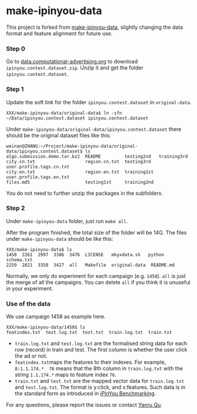 make-ipinyou-data
=================

This project is forked from [make-ipinyou-data](https://github.com/wnzhang/make-ipinyou-data), slightly changing the data format and feature alignment for future use.

### Step 0
Go to [data.computational-advertising.org](http://data.computational-advertising.org) to download `ipinyou.contest.dataset.zip`. Unzip it and get the folder `ipinyou.contest.dataset`.

### Step 1
Update the soft link for the folder `ipinyou.contest.dataset` in `original-data`. 
```
XXX/make-ipinyou-data/original-data$ ln -sfn ~/Data/ipinyou.contest.dataset ipinyou.contest.dataset
```
Under `make-ipinyou-data/original-data/ipinyou.contest.dataset` there should be the original dataset files like this:
```
weinan@ZHANG:~/Project/make-ipinyou-data/original-data/ipinyou.contest.dataset$ ls
algo.submission.demo.tar.bz2  README         testing2nd   training3rd
city.cn.txt                   region.cn.txt  testing3rd   user.profile.tags.cn.txt
city.en.txt                   region.en.txt  training1st  user.profile.tags.en.txt
files.md5                     testing1st     training2nd
```
You do not need to further unzip the packages in the subfolders.

### Step 2
Under `make-ipinyou-data` folder, just run `make all`.

After the program finished, the total size of the folder will be 14G. The files under `make-ipinyou-data` should be like this:
```
XXX/make-ipinyou-data$ ls
1458  2261  2997  3386  3476  LICENSE   mkyxdata.sh   python     schema.txt
2259  2821  3358  3427  all   Makefile  original-data  README.md
```
Normally, we only do experiment for each campaign (e.g. `1458`). `all` is just the merge of all the campaigns. You can delete `all` if you think it is unuseful in your experiment.

### Use of the data
We use campaign 1458 as example here.
```
XXX/make-ipinyou-data/1458$ ls
featindex.txt  test.log.txt  test.txt  train.log.txt  train.txt
```
* `train.log.txt` and `test.log.txt` are the formalised string data for each row (record) in train and test. The first column is whether the user click the ad or not.
* `featindex.txt`maps the features to their indexes. For example, `8:1.1.174.*	76` means that the 8th column in `train.log.txt` with the string `1.1.174.*` maps to feature index `76`.
* `train.txt` and `test.txt` are the mapped vector data for `train.log.txt` and `test.log.txt`. The format is y:click, and x:features. Such data is in the standard form as introduced in [iPinYou Benchmarking](http://arxiv.org/abs/1407.7073).


For any questions, please report the issues or contact [Yanru Qu](http://apex.sjtu.edu.cn/members/kevinqu@apexlab.org).
